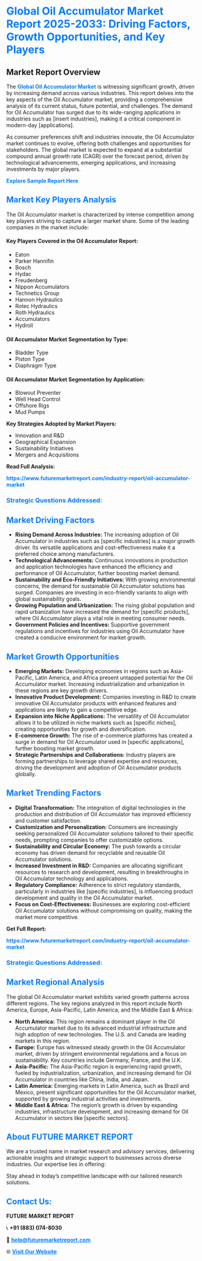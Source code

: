 <h1 style="color: #007BFF;">Global Oil Accumulator Market Report 2025-2033: Driving Factors, Growth Opportunities, and Key Players</h1>

<section id="overview">
<h2>Market Report Overview</h2>
<p>The <a href="https://www.futuremarketreport.com/industry-report/oil-accumulator-market" style="color: #007BFF; text-decoration: none;"><strong>Global Oil Accumulator Market</strong></a> is witnessing significant growth, driven by increasing demand across various industries. This report delves into the key aspects of the Oil Accumulator market, providing a comprehensive analysis of its current status, future potential, and challenges. The demand for Oil Accumulator has surged due to its wide-ranging applications in industries such as [insert industries], making it a critical component in modern-day [applications].</p>
<p>As consumer preferences shift and industries innovate, the Oil Accumulator market continues to evolve, offering both challenges and opportunities for stakeholders. The global market is expected to expand at a substantial compound annual growth rate (CAGR) over the forecast period, driven by technological advancements, emerging applications, and increasing investments by major players.</p>
</section>

<section id="overview">
<p><a href="https://www.futuremarketreport.com/request-sample/reportId=50808" style="color: #007BFF; text-decoration: none;"><strong>Explore Sample Report Here</strong></a></p>
</section>

<section id="key-players">
<h2 style="color: #007BFF;">Market Key Players Analysis</h2>
<p>The Oil Accumulator market is characterized by intense competition among key players striving to capture a larger market share. Some of the leading companies in the market include:</p>
<h4>Key Players Covered in the Oil Accumulator Report:</h4>
<ul><li>Eaton</li><li>Parker Hannifin</li><li>Bosch</li><li>Hydac</li><li>Freudenberg</li><li>Nippon Accumulators</li><li>Technetics Group</li><li>Hannon Hydraulics</li><li>Rotec Hydraulics</li><li>Roth Hydraulics</li><li>Accumulators</li><li>Hydroll</li></ul>
<h4>Oil Accumulator Market Segmentation by Type:</h4>
<ul><li>Bladder Type</li><li>Piston Type</li><li>Diaphragm Type</li></ul>

<h4>Oil Accumulator Market Segmentation by Application:</h4>
<ul><li>Blowout Preventer</li><li>Well Head Control</li><li>Offshore Rigs</li><li>Mud Pumps</li></ul>
<p><strong>Key Strategies Adopted by Market Players:</strong></p>
<ul>
<li>Innovation and R&D</li>
<li>Geographical Expansion</li>
<li>Sustainability Initiatives</li>
<li>Mergers and Acquisitions</li>
</ul>
</section>

<section>
<p><strong>Read Full Analysis: </strong></p><a href="https://www.futuremarketreport.com/industry-report/oil-accumulator-market" style="color: #007BFF; text-decoration: none;"><strong>https://www.futuremarketreport.com/industry-report/oil-accumulator-market</strong></a>
<h3 style="color: #007BFF;">Strategic Questions Addressed:</h3>
</section>

<section id="driving-factors">
<h2 style="color: #007BFF;">Market Driving Factors</h2>
<ul>
<li><strong>Rising Demand Across Industries:</strong> The increasing adoption of Oil Accumulator in industries such as [specific industries] is a major growth driver. Its versatile applications and cost-effectiveness make it a preferred choice among manufacturers.</li>
<li><strong>Technological Advancements:</strong> Continuous innovations in production and application technologies have enhanced the efficiency and performance of Oil Accumulator, further boosting market demand.</li>
<li><strong>Sustainability and Eco-Friendly Initiatives:</strong> With growing environmental concerns, the demand for sustainable Oil Accumulator solutions has surged. Companies are investing in eco-friendly variants to align with global sustainability goals.</li>
<li><strong>Growing Population and Urbanization:</strong> The rising global population and rapid urbanization have increased the demand for [specific products], where Oil Accumulator plays a vital role in meeting consumer needs.</li>
<li><strong>Government Policies and Incentives:</strong> Supportive government regulations and incentives for industries using Oil Accumulator have created a conducive environment for market growth.</li>
</ul>
</section>

<section id="growth-opportunities">
<h2 style="color: #007BFF;">Market Growth Opportunities</h2>
<ul>
<li><strong>Emerging Markets:</strong> Developing economies in regions such as Asia-Pacific, Latin America, and Africa present untapped potential for the Oil Accumulator market. Increasing industrialization and urbanization in these regions are key growth drivers.</li>
<li><strong>Innovative Product Development:</strong> Companies investing in R&D to create innovative Oil Accumulator products with enhanced features and applications are likely to gain a competitive edge.</li>
<li><strong>Expansion into Niche Applications:</strong> The versatility of Oil Accumulator allows it to be utilized in niche markets such as [specific niches], creating opportunities for growth and diversification.</li>
<li><strong>E-commerce Growth:</strong> The rise of e-commerce platforms has created a surge in demand for Oil Accumulator used in [specific applications], further boosting market growth.</li>
<li><strong>Strategic Partnerships and Collaborations:</strong> Industry players are forming partnerships to leverage shared expertise and resources, driving the development and adoption of Oil Accumulator products globally.</li>
</ul>
</section>

<section id="trending-factors">
<h2 style="color: #007BFF;">Market Trending Factors</h2>
<ul>
<li><strong>Digital Transformation:</strong> The integration of digital technologies in the production and distribution of Oil Accumulator has improved efficiency and customer satisfaction.</li>
<li><strong>Customization and Personalization:</strong> Consumers are increasingly seeking personalized Oil Accumulator solutions tailored to their specific needs, prompting companies to offer customizable options.</li>
<li><strong>Sustainability and Circular Economy:</strong> The push towards a circular economy has driven demand for recyclable and reusable Oil Accumulator solutions.</li>
<li><strong>Increased Investment in R&D:</strong> Companies are allocating significant resources to research and development, resulting in breakthroughs in Oil Accumulator technology and applications.</li>
<li><strong>Regulatory Compliance:</strong> Adherence to strict regulatory standards, particularly in industries like [specific industries], is influencing product development and quality in the Oil Accumulator market.</li>
<li><strong>Focus on Cost-Effectiveness:</strong> Businesses are exploring cost-efficient Oil Accumulator solutions without compromising on quality, making the market more competitive.</li>
</ul>
</section>

<section>
<p><strong>Get Full Report: </strong></p><a href="https://www.futuremarketreport.com/industry-report/oil-accumulator-market" style="color: #007BFF; text-decoration: none;"><strong>https://www.futuremarketreport.com/industry-report/oil-accumulator-market</strong></a>
<h3 style="color: #007BFF;">Strategic Questions Addressed:</h3>
</section>


<section id="regional-analysis">
<h2 style="color: #007BFF;">Market Regional Analysis</h2>
<p>The global Oil Accumulator market exhibits varied growth patterns across different regions. The key regions analyzed in this report include North America, Europe, Asia-Pacific, Latin America, and the Middle East & Africa:</p>
<ul>
<li><strong>North America:</strong> This region remains a dominant player in the Oil Accumulator market due to its advanced industrial infrastructure and high adoption of new technologies. The U.S. and Canada are leading markets in this region.</li>
<li><strong>Europe:</strong> Europe has witnessed steady growth in the Oil Accumulator market, driven by stringent environmental regulations and a focus on sustainability. Key countries include Germany, France, and the U.K.</li>
<li><strong>Asia-Pacific:</strong> The Asia-Pacific region is experiencing rapid growth, fueled by industrialization, urbanization, and increasing demand for Oil Accumulator in countries like China, India, and Japan.</li>
<li><strong>Latin America:</strong> Emerging markets in Latin America, such as Brazil and Mexico, present significant opportunities for the Oil Accumulator market, supported by growing industrial activities and investments.</li>
<li><strong>Middle East & Africa:</strong> The region’s growth is driven by expanding industries, infrastructure development, and increasing demand for Oil Accumulator in sectors like [specific sectors].</li>
</ul>
</section>

<footer>
<h2 style="color: #007BFF;">About FUTURE MARKET REPORT</h2>
<p>We are a trusted name in market research and advisory services, delivering actionable insights and strategic support to businesses across diverse industries. Our expertise lies in offering:</p>

<p>Stay ahead in today’s competitive landscape with our tailored research solutions.</p>

<h2 style="color: #007BFF;">Contact Us:</h2>
<p><strong>FUTURE MARKET REPORT</strong></p>
<p>📞 <strong>+91 (883) 074-8030</strong></p>
<p>📧 <strong><a href="mailto:help@futuremarketreport.com" style="color: #007BFF;">help@futuremarketreport.com</a></strong></p>
<p>🌐 <strong><a href="https://www.futuremarketreport.com/" style="color: #007BFF;">Visit Our Website</a></strong></p>
</footer>